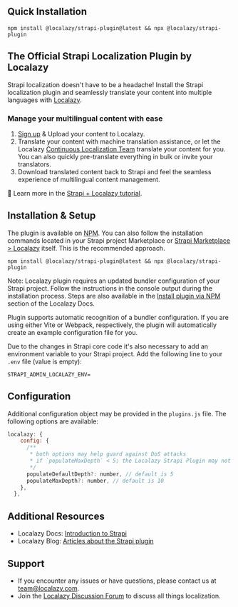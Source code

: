 ## Quick Installation

```
npm install @localazy/strapi-plugin@latest && npx @localazy/strapi-plugin
```

## The Official Strapi Localization Plugin by Localazy

Strapi localization doesn't have to be a headache! Install the Strapi localization plugin and seamlessly translate your content into multiple languages with [Localazy](https://localazy.com).

### Manage your multilingual content with ease

1. [Sign up](https://localazy.com/register) & Upload your content to Localazy.
2. Translate your content with machine translation assistance, or let the Localazy [Continuous Localization Team](https://localazy.com/blog/guide-localazy-translation-services) translate your content for you. You can also quickly pre-translate everything in bulk or invite your translators.
3. Download translated content back to Strapi and feel the seamless experience of multilingual content management.

📰 Learn more in the [Strapi + Localazy tutorial](https://localazy.com/blog/how-to-strapi-localization-with-localazy#getting-started-with-strapi-localization).

## Installation & Setup

The plugin is available on [NPM](https://www.npmjs.com/package/@localazy/strapi-plugin).
You can also follow the installation commands located in your Strapi project Marketplace or [Strapi Marketplace > Localazy](https://market.strapi.io/plugins/@localazy-strapi-plugin) itself. This is the recommended approach.

```
npm install @localazy/strapi-plugin@latest && npx @localazy/strapi-plugin
```

Note: Localazy plugin requires an updated bundler configuration of your Strapi project. Follow the instructions in the console output during the installation process. Steps are also available in the [Install plugin via NPM](https://localazy.com/docs/strapi/strapi-plugin-introduction-installation#install-plugin-via-npm) section of the Localazy Docs.

Plugin supports automatic recognition of a bundler configuration. If you are using either Vite or Webpack, respectively, the plugin will automatically create an example configuration file for you.

Due to the changes in Strapi core code it's also necessary to add an environment variable to your Strapi project. Add the following line to your `.env` file (value is empty):

```
STRAPI_ADMIN_LOCALAZY_ENV=
```

## Configuration

Additional configuration object may be provided in the `plugins.js` file. The following options are available:

```js
localazy: {
    config: {
      /**
       * both options may help guard against DoS attacks
       * if `populateMaxDepth` < 5; the Localazy Strapi Plugin may not work as expected
       */
      populateDefaultDepth?: number, // default is 5
      populateMaxDepth?: number, // default is 10
    },
  },
```

## Additional Resources

- Localazy Docs: [Introduction to Strapi](https://localazy.com/docs/strapi/strapi-plugin-introduction-installation)
- Localazy Blog: [Articles about the Strapi plugin](https://localazy.com/tags/strapi)

## Support

- If you encounter any issues or have questions, please contact us at [team@localazy.com](mailto:team@localazy.com).
- Join the [Localazy Discussion Forum](https://discuss.localazy.com/) to discuss all things localization.
